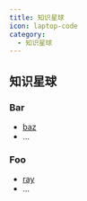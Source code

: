 ```yaml
---
title: 知识星球
icon: laptop-code
category:
  - 知识星球
---
```


<Catalog />


## 知识星球

### Bar

- [baz](bar/baz.md)
- ...

### Foo

- [ray](foo/ray.md)
- ...



